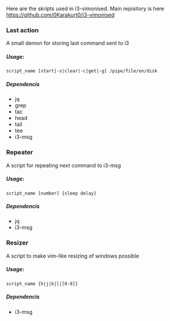 Here are the skripts used in i3-vimonised.
Main repisitory is here https://github.com/0Karakurt0/i3-vimonised

### Last action
A small demon for storing last command sent to i3

##### Usage:
```
script_name [start|-s|clear|-c|get|-g] /pipe/file/on/disk
```

##### Dependencis
* jq
* grep
* tac
* head
* tail
* tee
* i3-msg

### Repeater
A script for repeating next command to i3-msg

##### Usage:
```
script_name [number] {sleep delay}
```

##### Dependencis
* jq
* i3-msg

### Resizer
A script to make vim-like resizing of windows possible

##### Usage:
```
script_name {h|j|k|l|[0-9]}
```

##### Dependencis
* i3-msg
